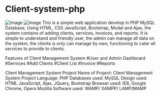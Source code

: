 # Client-system-php
![image](https://github.com/Ksmart234/Client-system-php/assets/100024079/9137993b-6986-41d0-9f77-64bcc10b564b)
![image](https://github.com/Ksmart234/Client-system-php/assets/100024079/27336437-d7bf-4301-b4b6-9f107a1517a4)
This is a simple web application develop in PHP MySQL Database, Using HTML, CSS JavaScript, Bootstrap, Modal and Ajax, the system contains of adding clients, services, invoices, and reports. It is simple to understand and friendly user, the admin can manage all data on the system, the clients is only can manage by own, functioning to cater all services to provide to clients.

Features of Client Management System
#User and Admin Dashboard
#Services
#Add Clients
#Client List
#Invoice
#Reports

Client Management System Project
Name of Project:   Client Management System Project
Language:          PHP
Databases used:    MySQL
Design used:       HTML JavaScript, Ajax, JQuery, Bootstrap
Browser used:      IE8, Google Chrome, Opera Mozilla
Software used:     WAMP/ XAMPP/ LAMP/MAMP
